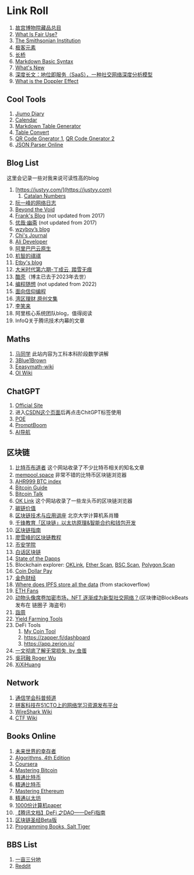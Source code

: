 # Link Roll

1. [故宫博物院藏品总目](https://zm-digicol.dpm.org.cn/)
2. [What Is Fair Use?](https://fairuse.stanford.edu/overview/fair-use/what-is-fair-use/)
3. [The Smithsonian Institution](https://www.si.edu/)
4. [极客元素](https://www.geekmeta.com/)
5. [长桥](https://longbridgeapp.com/)
6. [Markdown Basic Syntax](https://www.markdownguide.org/basic-syntax/)
7. [What's New](https://whats.new/shortcuts)
8. [深度长文：地位即服务（SaaS），一种社交网络深度分析模型](https://zhuanlan.zhihu.com/p/58307165)
9. [What is the Doppler Effect](https://cn.comsol.com/blogs/what-is-the-doppler-effect/)

## Cool Tools

1. [Jiumo Diary](https://www.jiumodiary.com/)
2. [Calendar](https://calendar-12.com/)
3. [Markdown Table Generator](https://www.tablesgenerator.com/markdown_tables)
4. [Table Convert](https://tableconvert.com/)
5. [QR Code Gnerator 1](https://www.qr-code-generator.com/), [QR Code Gnerator 2](https://www.the-qrcode-generator.com/)
6. [JSON Parser Online](https://jsonformatter.org/json-parser)

## Blog List

这里会记录一些对我来说可读性高的blog

1. [https://justyy.com/](https://justyy.com)
    1. [Catalan Numbers](https://justyy.com/archives/31565)
2. [阮一峰的网络日志](https://www.ruanyifeng.com/blog/)
3. [Beyond the Void](https://byvoid.com/zht/)
4. [Frank's Blog](https://blog.linshuang.info/) (not updated from 2017)
5. [优哉·幽斋](http://liyaos.com/blog/) (not updated from 2017)
6. [wzyboy’s blog](https://wzyboy.im/)
7. [Chi's Journal](https://yuchi.me/)
8. [Ali Developer](https://developer.aliyun.com/)
9. [阿里巴巴云原生](https://my.oschina.net/u/3874284)
10. [机智的祺祺](http://my.oschina.net/yevgeny)
11. [Etby's blog](https://blog.etby.org/)
12. [大米时代第六期-丁成云, 踏雪无痕](https://blog.csdn.net/sundenskyqq)
13. [酷壳](https://coolshell.cn/)（博主已去于2023年去世）
14. [编程随想](https://program-think.blogspot.com/) (not updated from 2022)
15. [面向信仰编程](https://draveness.me/)
16. [湾区理财 原创文集](https://blog.wenxuecity.com/myoverview/23244/)
17. [李笑来](https://lixiaolai.com/)
18. 阿里核心系统团队blog，值得阅读
19. InfoQ关于腾讯技术内幕的文章

## Maths

1. [马同学](https://www.matongxue.com/) 此站内容为工科本科阶段数学讲解
2. [3Blue1Brown](https://www.youtube.com/channel/UCYO_jab_esuFRV4b17AJtAw)
3. [Eeasymath-wiki](https://easymath-wiki.org/)
4. [OI Wiki](https://oi-wiki.org/)

## ChatGPT

1. [Official Site](https://chat.openai.com/chat)
2. 进入[CSDN这个页面](https://so.csdn.net/so/search)后再点击ChitGPT标签使用
3. [POE](https://poe.com/)
4. [PromptBoom](https://www.promptboom.com/)
5. [AI导航](https://ai.nancheng.fun/)

## 区块链

1. [比特币布道者](http://btc.mom/) 这个网站收录了不少比特币相关的知名文章
2. [mempool.space](https://mempool.space/) 非常不错的比特币区块链浏览器
3. [AHR999 BTC index](https://www.qkl123.com/data/ahr999/btc)
4. [Bitcoin Guide](https://bitcoin.design/guide/)
5. [Bitcoin Talk](https://bitcointalk.org/)
6. [OK Link](https://www.oklink.com/) 这个网站收录了一些龙头币的区块链浏览器
7. [碳链价值](https://www.ccvalue.cn/)
8. [区块链技术与应用讲座](https://www.youtube.com/watch?v=UmVec9VHtpE&list=PLnTPdMjBRmAYehJkVbAXqxO-0cc9ALC6V) 北京大学计算机系肖臻
9. [千锋教育「区块链」以太坊原理&智能合约和钱包开发](https://www.youtube.com/watch?v=zmkKdWebZmM&list=PLwDQt7s1o9J4l1LQ3x2vZ54TPhIh6UvMr)
10. [区块链指南](https://yeasy.gitbook.io/blockchain_guide/)
11. [廖雪峰的区块链教程](https://www.liaoxuefeng.com/wiki/1207298049439968)
12. [币安学院](https://academy.binancezh.ch/zh)
13. [白话区块链](https://www.hellobtc.com/)
14. [State of the Dapps](https://www.stateofthedapps.com/zh)
15. Blockchain explorer: [OKLink](https://www.oklink.com/), [Ether Scan](https://etherscan.io/), [BSC Scan](https://bscscan.com/), [Polygon Scan](https://polygonscan.com)
16. [Coin Dollar Pay](https://coindollarpay.com/)
17. [金色财经](https://www.jinse.com/)
18. [Where does IPFS store all the data](https://stackoverflow.com/questions/47450007/where-does-ipfs-store-all-the-data) (from stackoverflow)
19. [ETH Fans](https://ethfans.org/)
20. [动物头像席卷加密市场，NFT 逐渐成为新型社交网络？](https://www.8btc.com/article/6672535)(区块律动BlockBeats发布在 链圈子 海盗号)
21. [詣周](https://qw25892001.medium.com/)
22. [Yield Farming Tools](https://yieldfarmingtools.com)
23. DeFi Tools 
    1. [My Coin Tool](https://mycointool.com/)
    2. <https://zapper.fi/dashboard>
    3. <https://app.zerion.io/>
24. [一文彻底了解无常损失, by 虫蛋](https://zhuanlan.zhihu.com/p/268435169)
25. [吳冠融 Roger Wu](https://medium.com/@rogerwutw)
26. [XiXiHuang](https://superdcc.medium.com/)

## Network

1. [通信学会科普频道](https://www.china-cic.cn/list/46/15)
2. [拼客科技在51CTO上的网络学习资源发布平台](https://edu.51cto.com/partner/view/id-15.html)
3. [WireShark Wiki](https://wiki.wireshark.org/FrontPage)
4. [CTF Wiki](https://ctf-wiki.org/)

## Books Online

1. [未来世界的幸存者](https://www.ruanyifeng.com/survivor/index.html)
2. [Algorithms, 4th Edition](https://algs4.cs.princeton.edu/home/)
3. [Coursera](https://www.coursera.org)
4. [Mastering Bitcoin](https://github.com/bitcoinbook/bitcoinbook)
5. [精通比特币](https://www.8btc.com/book/281955)
6. [精通比特币](https://github.com/tianmingyun/MasterBitcoin2CN)
7. [Mastering Ethereum](https://github.com/ethereumbook/ethereumbook)
8. [精通以太坊](https://www.8btc.com/books/834/ethereum-book)
9. [1000份计算机paper](https://github.com/0voice/computer_expert_paper)
10. [【腾讯文档】DeFi 之DAO——DeFi指南](https://docs.qq.com/doc/DVGJRRmJxUFhVc3Rv)
11. [区块链圣经Beta版](https://shimo.im/docs/HPnEllk5Hl0RpsCb)
12. [Programming Books, Salt Tiger](https://salttiger.com/)

## BBS List

1. [一亩三分地](https://www.1point3acres.com/bbs/)
2. [Reddit](https://www.reddit.com/)
